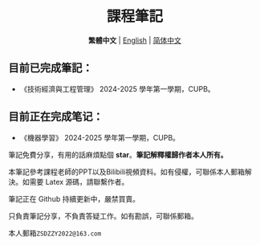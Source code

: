 <div align="center">

# 課程筆記

**繁體中文**  | [English](/README.md)  | [简体中文](/readme/README.zh_CN.md)

</div>

## 目前已完成筆記：

- 《技術經濟與工程管理》 2024-2025 學年第一學期，CUPB。



## 目前正在完成笔记：

- 《機器學習》 2024-2025 學年第一學期，CUPB。





筆記免費分享，有用的話麻煩點個 **star**。**筆記解釋權歸作者本人所有。**

本筆記參考課程老師的PPT以及Bilibili視頻資料。如有侵權，可聯係本人郵箱解決。如需要 Latex 源碼，請聯繫作者。

筆記正在 Github 持續更新中，嚴禁買賣。

只負責筆記分享，不負責答疑工作。如有勘誤，可聯係郵箱。

本人郵箱`ZSDZZY2022@163.com`
